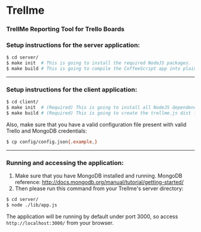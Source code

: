 Trellme
=======

### TrellMe Reporting Tool for Trello Boards

### Setup instructions for the server application:
```bash
$ cd server/
$ make init  # This is going to install the required NodeJS packages.
$ make build # This is going to compile the CoffeeScript app into plain Javascript.
```
---
### Setup instructions for the client application:
```bash
$ cd client/
$ make init  # (Required) This is going to install all NodeJS dependencies
$ make build # (Required) This is going to create the trellme.js dist file.
```

Also, make sure that you have a valid configuration file present
with valid Trello and MongoDB credentials:
```bash
$ cp config/config.json{.example,}
```

---
### Running and accessing the application:

1. Make sure that you have MongoDB installed and running. 
   MongoDB reference:  http://docs.mongodb.org/manual/tutorial/getting-started/
2. Then please run this command from your Trellme's server directory:

```bash
$ cd server/
$ node ./lib/app.js
```

The application will be running by default under port 3000, so access `http://localhost:3000/` from your browser.
